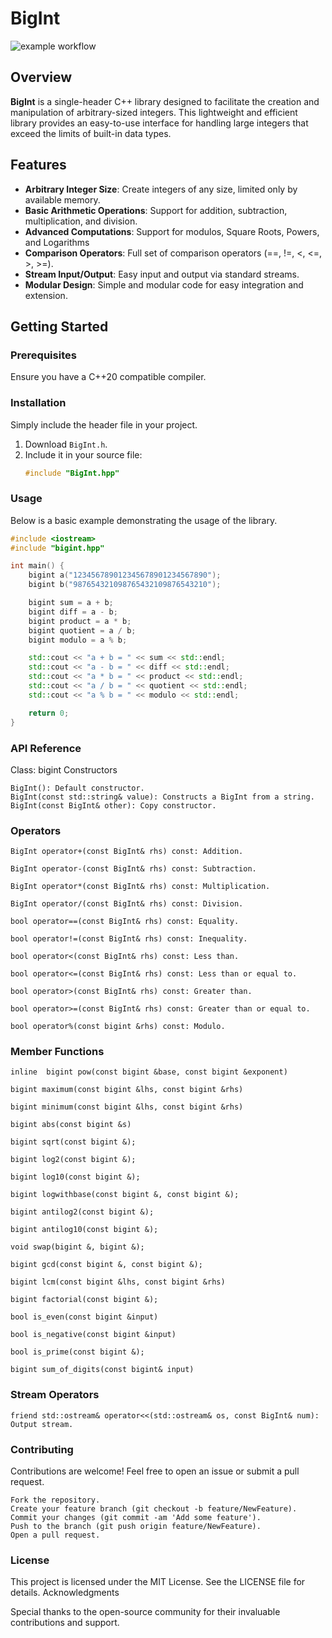 # BigInt

![example workflow](https://github.com/SamHerts/BigInt/actions/workflows/CI-CD.yml/badge.svg)

## Overview

**BigInt** is a single-header C++ library designed to facilitate the creation and manipulation of arbitrary-sized integers. This lightweight and efficient library provides an easy-to-use interface for handling large integers that exceed the limits of built-in data types.

## Features

- **Arbitrary Integer Size**: Create integers of any size, limited only by available memory.
- **Basic Arithmetic Operations**: Support for addition, subtraction, multiplication, and division.
- **Advanced Computations**: Support for modulos, Square Roots, Powers, and Logarithms
- **Comparison Operators**: Full set of comparison operators (==, !=, <, <=, >, >=).
- **Stream Input/Output**: Easy input and output via standard streams.
- **Modular Design**: Simple and modular code for easy integration and extension.

## Getting Started

### Prerequisites

Ensure you have a C++20 compatible compiler.

### Installation

Simply include the header file in your project.

1. Download `BigInt.h`.
2. Include it in your source file:
    ```cpp
    #include "BigInt.hpp"
    ```

### Usage

Below is a basic example demonstrating the usage of the library.

```cpp
#include <iostream>
#include "bigint.hpp"

int main() {
    bigint a("123456789012345678901234567890");
    bigint b("987654321098765432109876543210");

    bigint sum = a + b;
    bigint diff = a - b;
    bigint product = a * b;
    bigint quotient = a / b;
    bigint modulo = a % b;

    std::cout << "a + b = " << sum << std::endl;
    std::cout << "a - b = " << diff << std::endl;
    std::cout << "a * b = " << product << std::endl;
    std::cout << "a / b = " << quotient << std::endl;
    std::cout << "a % b = " << modulo << std::endl;

    return 0;
}
```

### API Reference
Class: bigint
Constructors

    BigInt(): Default constructor.
    BigInt(const std::string& value): Constructs a BigInt from a string.
    BigInt(const BigInt& other): Copy constructor.

### Operators

    BigInt operator+(const BigInt& rhs) const: Addition.

    BigInt operator-(const BigInt& rhs) const: Subtraction.

    BigInt operator*(const BigInt& rhs) const: Multiplication.

    BigInt operator/(const BigInt& rhs) const: Division.

    bool operator==(const BigInt& rhs) const: Equality.

    bool operator!=(const BigInt& rhs) const: Inequality.

    bool operator<(const BigInt& rhs) const: Less than.

    bool operator<=(const BigInt& rhs) const: Less than or equal to.

    bool operator>(const BigInt& rhs) const: Greater than.

    bool operator>=(const BigInt& rhs) const: Greater than or equal to.

    bool operator%(const bigint &rhs) const: Modulo.

### Member Functions

    inline  bigint pow(const bigint &base, const bigint &exponent)

    bigint maximum(const bigint &lhs, const bigint &rhs)
    
    bigint minimum(const bigint &lhs, const bigint &rhs)
    
    bigint abs(const bigint &s)
    
    bigint sqrt(const bigint &);
    
    bigint log2(const bigint &);
    
    bigint log10(const bigint &);
    
    bigint logwithbase(const bigint &, const bigint &);
    
    bigint antilog2(const bigint &);
    
    bigint antilog10(const bigint &);
    
    void swap(bigint &, bigint &);
    
    bigint gcd(const bigint &, const bigint &);
    
    bigint lcm(const bigint &lhs, const bigint &rhs)
    
    bigint factorial(const bigint &);
    
    bool is_even(const bigint &input)
    
    bool is_negative(const bigint &input)
    
    bool is_prime(const bigint &);
    
    bigint sum_of_digits(const bigint& input)

### Stream Operators

    friend std::ostream& operator<<(std::ostream& os, const BigInt& num): Output stream.    

### Contributing

Contributions are welcome! Feel free to open an issue or submit a pull request.

    Fork the repository.
    Create your feature branch (git checkout -b feature/NewFeature).
    Commit your changes (git commit -am 'Add some feature').
    Push to the branch (git push origin feature/NewFeature).
    Open a pull request.

### License

This project is licensed under the MIT License. See the LICENSE file for details.
Acknowledgments

Special thanks to the open-source community for their invaluable contributions and support.
